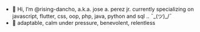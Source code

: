 - 👋 Hi, I’m @rising-dancho, a.k.a. jose a. perez jr. currently specializing on javascript, flutter, css, oop, php, java, python and sql .. ¯\_(ツ)_/¯
- 🧗 adaptable, calm under pressure, benevolent, relentless
